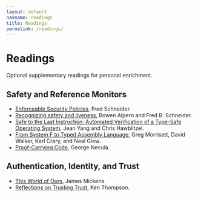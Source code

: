 ```yaml
---
layout: default
navname: readings
title: Readings
permalink: /readings/
---
```


# Readings

Optional supplementary readings for personal enrichment.

## Safety and Reference Monitors
*   [Enforceable Security Policies](https://www.cs.cornell.edu/fbs/publications/EnfSecPols.pdf), Fred Schneider.
*   [Recognizing safety and liveness](https://www.cs.cornell.edu/fbs/publications/RecSafeLive.pdf), Bowen Alpern and Fred B. Schneider.
*   [Safe to the Last Instruction: Automated Verification of a Type-Safe Operating System](http://cacm.acm.org/magazines/2011/12/142529-safe-to-the-last-instruction/fulltext), Jean Yang and Chris Hawblitzel.
*   [From System F to Typed Assembly Language](https://nogin.org/cs101-f05/tal-popl.pdf), Greg Morrisett, David Walker, Karl Crary, and Neal Glew.
*   [Proof-Carrying Code](http://www.utdallas.edu/~hamlen/Papers/necula97proofcarrying.pdf), George Necula.

## Authentication, Identity, and Trust
*   [This World of Ours](https://www.usenix.org/system/files/1401_08-12_mickens.pdf), James Mickens.
*   [Reflections on Trusting Trust](https://www.ece.cmu.edu/~ganger/712.fall02/papers/p761-thompson.pdf), Ken Thompson.
